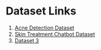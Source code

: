 # Dataset Links

1. [Acne Detection Dataset](https://colab.research.google.com/drive/1A23nCRJN0Nja3TpACUpVmaqBKBu_d3nL?usp=sharing)
2. [Skin Treatment Chatbot Dataset](https://drive.google.com/file/d/1YNSqKLCnRFHe4zp636fmubRvfBS0eY_p/view?usp=sharing)
3. [Dataset 3](<Link-Dataset-3>)
